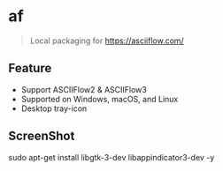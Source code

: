 # af

> Local packaging for https://asciiflow.com/

## Feature

+ Support ASCIIFlow2 & ASCIIFlow3
+ Supported on Windows, macOS, and Linux
+ Desktop tray-icon

## ScreenShot

sudo apt-get install libgtk-3-dev libappindicator3-dev -y


